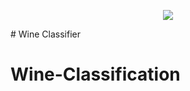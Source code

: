 
<p align="center">
  <img src="https://en.wikipedia.org/wiki/File:Red_and_white_wine_12-2015.jpg">
</p>  
# Wine Classifier




# Wine-Classification
